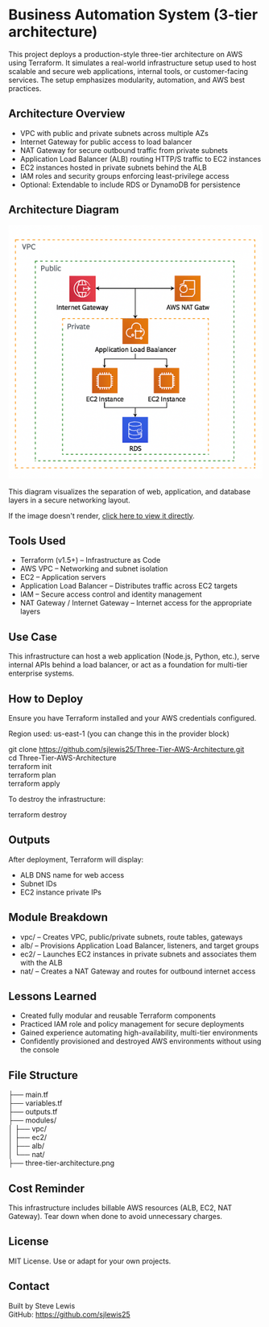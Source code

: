 # Business Automation System (3-tier architecture)

This project deploys a production-style three-tier architecture on AWS using Terraform. It simulates a real-world infrastructure setup used to host scalable and secure web applications, internal tools, or customer-facing services. The setup emphasizes modularity, automation, and AWS best practices.

## Architecture Overview
- VPC with public and private subnets across multiple AZs
- Internet Gateway for public access to load balancer
- NAT Gateway for secure outbound traffic from private subnets
- Application Load Balancer (ALB) routing HTTP/S traffic to EC2 instances
- EC2 instances hosted in private subnets behind the ALB
- IAM roles and security groups enforcing least-privilege access
- Optional: Extendable to include RDS or DynamoDB for persistence

## Architecture Diagram
![Three-Tier Architecture](three-tier-architecture.png)

This diagram visualizes the separation of web, application, and database layers in a secure networking layout.

If the image doesn't render, [click here to view it directly](three-tier-architecture.png).

## Tools Used
- Terraform (v1.5+) – Infrastructure as Code
- AWS VPC – Networking and subnet isolation
- EC2 – Application servers
- Application Load Balancer – Distributes traffic across EC2 targets
- IAM – Secure access control and identity management
- NAT Gateway / Internet Gateway – Internet access for the appropriate layers

## Use Case
This infrastructure can host a web application (Node.js, Python, etc.), serve internal APIs behind a load balancer, or act as a foundation for multi-tier enterprise systems.

## How to Deploy

Ensure you have Terraform installed and your AWS credentials configured.

Region used: us-east-1 (you can change this in the provider block)

git clone https://github.com/sjlewis25/Three-Tier-AWS-Architecture.git  
cd Three-Tier-AWS-Architecture  
terraform init  
terraform plan  
terraform apply  

To destroy the infrastructure:

terraform destroy

## Outputs
After deployment, Terraform will display:
- ALB DNS name for web access
- Subnet IDs
- EC2 instance private IPs

## Module Breakdown
- vpc/ – Creates VPC, public/private subnets, route tables, gateways
- alb/ – Provisions Application Load Balancer, listeners, and target groups
- ec2/ – Launches EC2 instances in private subnets and associates them with the ALB
- nat/ – Creates a NAT Gateway and routes for outbound internet access

## Lessons Learned
- Created fully modular and reusable Terraform components
- Practiced IAM role and policy management for secure deployments
- Gained experience automating high-availability, multi-tier environments
- Confidently provisioned and destroyed AWS environments without using the console

## File Structure
├── main.tf  
├── variables.tf  
├── outputs.tf  
├── modules/  
│   ├── vpc/  
│   ├── ec2/  
│   ├── alb/  
│   └── nat/  
├── three-tier-architecture.png

## Cost Reminder
This infrastructure includes billable AWS resources (ALB, EC2, NAT Gateway). Tear down when done to avoid unnecessary charges.

## License
MIT License. Use or adapt for your own projects.

## Contact
Built by Steve Lewis  
GitHub: https://github.com/sjlewis25  

